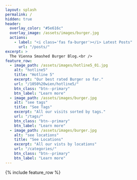 ```yaml
---
layout: splash
permalink: /
hidden: true
header:
  overlay_color: "#5e616c"
  overlay_image: /assets/images/burger.jpg
  actions:
    - label: "<i class='fas fa-burger'></i> Latest Posts"
      url: "/posts/"
excerpt: >
  The Vienna Smashed Burger Blog.<br />
feature_row:
  - image_path: /assets/images/hotline5_01.jpg
    alt: "hotline5"
    title: "Hotline 5"
    excerpt: "Our best rated Burger so far."
    url: "/1050%20wien/hotline5/"
    btn_class: "btn--primary"
    btn_label: "Learn more"
  - image_path: /assets/images/burger.jpg
    alt: "see tags"
    title: "See Tags"
    excerpt: "All our visits sorted by tags."
    url: "/tags/"
    btn_class: "btn--primary"
    btn_label: "Learn more"
  - image_path: /assets/images/burger.jpg
    alt: "see locations"
    title: "See Locations"
    excerpt: "All our vists by locations"
    url: "/categories/"
    btn_class: "btn--primary"
    btn_label: "Learn more"      
---
```


{% include feature_row %}